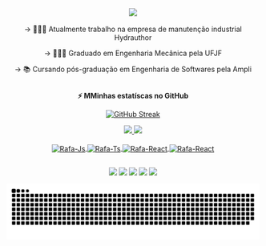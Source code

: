 
<div align="center">

<!-- SECTION 01: BANNER -->
<img src="https://capsule-render.vercel.app/api?type=waving&color=gradient&height=250&section=header&text=Camilo%20Carvalho&animation=scaleIn&fontSize=70&fontAlignY=35&desc=%20Software%20Developer/Engineer&descAlignY=50" />     

<!-- ![Banner](https://github.com/CamiloACarvalho/CamiloACarvalho/blob/master/src/assets/header.png) -->

 -> 👨🏼‍🔧 Atualmente trabalho na empresa de manutenção industrial Hydrauthor
  
 -> 👨🏼‍🎓 Graduado em Engenharia Mecânica pela UFJF
  
 -> 📚 Cursando pós-graduação em Engenharia de Softwares pela Ampli

  ##
  
  <!-- GitHub stats -->
<b>⚡ MMinhas estatíscas no GitHub </b>
  
[![GitHub Streak](https://github-readme-streak-stats.herokuapp.com?user=CamiloACarvalho&theme=highcontrast&hide_border=true)](https://git.io/streak-stats)

<div align="center">
  <a href="https://github.com/CamiloACarvalho">
  <img height="180em" src="https://github-readme-stats.vercel.app/api?username=CamiloACarvalho&show_icons=true&theme=chartreuse-dark&include_all_commits=true&count_private=true"/>
  <img height="180em" src="https://github-readme-stats.vercel.app/api/top-langs/?username=CamiloACarvalho&layout=compact&langs_count=7&theme=chartreuse-dark"/>
</div>

<div style="display: inline_block"><br>
  <img align="center" alt="Rafa-Js" height="40" width="40" src="https://cdn.jsdelivr.net/gh/devicons/devicon/icons/c/c-original.svg" />
  <img align="center" alt="Rafa-Ts" height="40" width="40" src="https://cdn.jsdelivr.net/gh/devicons/devicon/icons/java/java-original-wordmark.svg" />
  <img align="center" alt="Rafa-React" height="40" width="40" src="https://cdn.jsdelivr.net/gh/devicons/devicon/icons/python/python-original-wordmark.svg" />
  <img align="center" alt="Rafa-React" height="40" width="40" src="https://cdn.jsdelivr.net/gh/devicons/devicon/icons/matlab/matlab-original.svg" />
  
  ##
 
<div>
    <a href="mailto:camilo.carvalho@engenharia.ufjf.br"><img src="https://img.shields.io/badge/Gmail-D14836?style=for-the-badge&logo=gmail&logoColor=white" target="_blank"></a>
    <a href="https://www.linkedin.com/in/camiloaugustocarvalho/" target="_blank"><img src="https://img.shields.io/badge/LinkedIn-0077B5?style=for-the-badge&logo=linkedin&logoColor=white" target="_blank"></a> 
    <a href="https://www.instagram.com/camilocarv_/" target="_blank"><img src="https://img.shields.io/badge/Instagram-E4405F?style=for-the-badge&logo=instagram&logoColor=white" target="_blank"></a>
    <a href="https://www.facebook.com/camiloaugusto.carvalho" target="_blank"><img src="https://img.shields.io/badge/Facebook-1877F2?style=for-the-badge&logo=facebook&logoColor=white" target="_blank"></a>
    <a href="https://www.youtube.com/channel/UCwu_OmIM8rZqs2IKi2oJ5ow" target="_blank"><img src="https://img.shields.io/badge/YouTube-FF0000?style=for-the-badge&logo=youtube&logoColor=white" target="_blank"></a>
  
  ![Snake animation](https://github.com/CamiloACarvalho/CamiloACarvalho/blob/output/github-contribution-grid-snake.svg)
    
</div>
    
    
